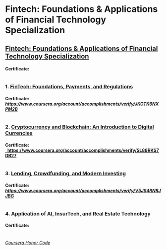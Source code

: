 # Fintech: Foundations & Applications of Financial Technology Specialization


## [Fintech: Foundations & Applications of Financial Technology Specialization](https://www.coursera.org/specializations/wharton-fintech)
####    **Certificate:** 
#

### 1. [FinTech: Foundations, Payments, and Regulations](https://www.coursera.org/learn/wharton-fintech-overview-payments-regulations?specialization=wharton-fintech)

####    **Certificate:** _https://www.coursera.org/account/accomplishments/verify/JKGTK6NXPM2B_
#

### 2. [Cryptocurrency and Blockchain: An Introduction to Digital Currencies](https://www.coursera.org/learn/wharton-cryptocurrency-blockchain-introduction-digital-currency?specialization=wharton-fintech)

####    **Certificate:** _https://www.coursera.org/account/accomplishments/verify/SL88RKS7DB27
#

### 3. [Lending, Crowdfunding, and Modern Investing](https://www.coursera.org/learn/wharton-crowdfunding-marketplace-lending-modern-investing?specialization=wharton-fintech)

####    **Certificate:** _https://www.coursera.org/account/accomplishments/verify/V5JS4RNRJJBG_
#

### 4. [Application of AI, InsurTech, and Real Estate Technology](https://www.coursera.org/learn/wharton-ai-application-insurtech-real-estate-technology?specialization=wharton-fintech)

####    **Certificate:** 
#



[*Coursera Honor Code*](https://www.coursera.support/s/article/209818863-Coursera-Honor-Code?language=en_US)


